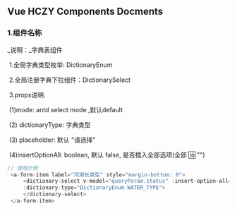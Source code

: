 ## Vue HCZY Components Docments

### 1.组件名称

_说明：_字典表组件

​				1.全局字典类型枚举: DictionaryEnum

​				2.全局注册字典下拉组件：DictionarySelect

​				3.props说明:

​						(1)mode: antd select mode ,默认default

​						(2) dictionaryType: 字典类型

​						(3) placeholder: 默认 "请选择"

​						(4)insertOptionAll: boolean, 默认 false, 是否插入全部选项(全部 :id: "")

```javascript
// 使用示例
 <a-form-item label="河湖长类型" style="margin-bottom: 0">
     <dictionary-select v-model="queryParam.status" :insert-option-all="true" 
     :dictionary-type="DictionaryEnum.WATER_TYPE">
     </dictionary-select>
 </a-form-item>
```

